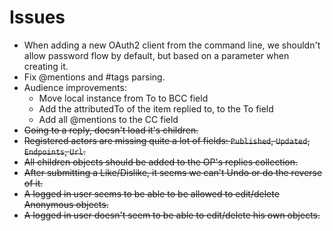 # Issues
* When adding a new OAuth2 client from the command line, 
we shouldn't allow password flow by default, but based on a parameter when creating it.
* Fix @mentions and #tags parsing.
* Audience improvements:
    * Move local instance from To to BCC field
    * Add the attributedTo of the item replied to, to the To field
    * Add all @mentions to the CC field
* ~~Going to a reply, doesn't load it's children.~~
* ~~Registered actors are missing quite a lot of fields: `Published`, `Updated`, `Endpoints`, `Url`.~~
* ~~All children objects should be added to the OP's replies collection.~~
* ~~After submitting a Like/Dislike, it seems we can't Undo or do the reverse of it.~~
* ~~A logged in user seems to be able to be allowed to edit/delete Anonymous objects.~~
* ~~A logged in user doesn't seem to be able to edit/delete his own objects.~~
